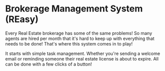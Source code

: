 # Brokerage Management System (REasy)

Every Real Estate brokerage has some of the same problems! So many agents are hired per month that it's hard to keep up with everything that needs to be done! That's where this system comes in to play!

It starts with simple task management. Whether you're sending a welcome email or reminding someone their real estate license is about to expire. All can be done with a few clicks of a button!
